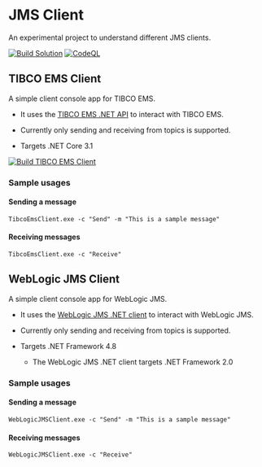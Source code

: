 # JMS Client

An experimental project to understand different JMS clients.

[![Build Solution](https://github.com/JCallico/JMS-Client/actions/workflows/build_solution.yml/badge.svg)](https://github.com/JCallico/JMS-Client/actions/workflows/build_solution.yml)
[![CodeQL](https://github.com/JCallico/JMS-Client/actions/workflows/codeql-analysis.yml/badge.svg)](https://github.com/JCallico/JMS-Client/actions/workflows/codeql-analysis.yml)

## TIBCO EMS Client

A simple client console app for TIBCO EMS.

* It uses the [TIBCO EMS .NET API](https://docs.tibco.com/pub/ems/8.6.0/doc/html/api/dotnetdoc/html/namespace_t_i_b_c_o_1_1_e_m_s.html) to interact with TIBCO EMS.

* Currently only sending and receiving from topics is supported.

* Targets .NET Core 3.1

[![Build TIBCO EMS Client](https://github.com/JCallico/JMS-Client/actions/workflows/build_tibco_ems_client.yml/badge.svg)](https://github.com/JCallico/JMS-Client/actions/workflows/build_tibco_ems_client.yml)

### Sample usages

#### Sending a message

```
TibcoEmsClient.exe -c "Send" -m "This is a sample message"
```

#### Receiving messages

```
TibcoEmsClient.exe -c "Receive"
```

## WebLogic JMS Client

A simple client console app for WebLogic JMS.

* It uses the [WebLogic JMS .NET client](https://docs.oracle.com/cd/E24329_01/web.1211/e24386/toc.htm) to interact with WebLogic JMS.

* Currently only sending and receiving from topics is supported.

* Targets .NET Framework 4.8
	* The WebLogic JMS .NET client targets .NET Framework 2.0

### Sample usages

#### Sending a message

```
WebLogicJMSClient.exe -c "Send" -m "This is a sample message"
```

#### Receiving messages

```
WebLogicJMSClient.exe -c "Receive"
```
